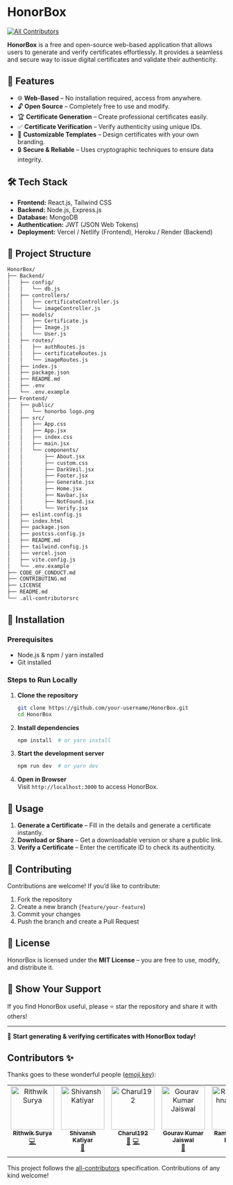 # HonorBox
<!-- ALL-CONTRIBUTORS-BADGE:START - Do not remove or modify this section -->
[![All Contributors](https://img.shields.io/badge/all_contributors-6-orange.svg?style=flat-square)](#contributors-)
<!-- ALL-CONTRIBUTORS-BADGE:END -->

**HonorBox** is a free and open-source web-based application that allows users to generate and verify certificates effortlessly. It provides a seamless and secure way to issue digital certificates and validate their authenticity.

## 🚀 Features

- 🌐 **Web-Based** – No installation required, access from anywhere.
- 🔓 **Open Source** – Completely free to use and modify.
- 🏆 **Certificate Generation** – Create professional certificates easily.
- ✅ **Certificate Verification** – Verify authenticity using unique IDs.
- 📄 **Customizable Templates** – Design certificates with your own branding.
- 🔒 **Secure & Reliable** – Uses cryptographic techniques to ensure data integrity.

## 🛠️ Tech Stack

- **Frontend:** React.js, Tailwind CSS
- **Backend:** Node.js, Express.js
- **Database:** MongoDB
- **Authentication:** JWT (JSON Web Tokens)
- **Deployment:** Vercel / Netlify (Frontend), Heroku / Render (Backend)

[//]: # (Project Folder Structure)

## 📁 Project Structure
```bash
HonorBox/
├── Backend/
│   ├── config/
│   │   └── db.js
│   ├── controllers/
│   │   ├── certificateController.js
│   │   └── imageController.js
│   ├── models/
│   │   ├── Certificate.js
│   │   ├── Image.js
│   │   └── User.js
│   ├── routes/
│   │   ├── authRoutes.js
│   │   ├── certificateRoutes.js
│   │   └── imageRoutes.js
│   ├── index.js
│   ├── package.json
│   ├── README.md
│   ├── .env
│   └── .env.example
├── Frontend/
│   ├── public/
│   │   └── honorbo logo.png
│   ├── src/
│   │   ├── App.css
│   │   ├── App.jsx
│   │   ├── index.css
│   │   ├── main.jsx
│   │   └── components/
│   │       ├── About.jsx
│   │       ├── custom.css
│   │       ├── DarkVeil.jsx
│   │       ├── Footer.jsx
│   │       ├── Generate.jsx
│   │       ├── Home.jsx
│   │       ├── Navbar.jsx
│   │       ├── NotFound.jsx
│   │       └── Verify.jsx
│   ├── eslint.config.js
│   ├── index.html
│   ├── package.json
│   ├── postcss.config.js
│   ├── README.md
│   ├── tailwind.config.js
│   ├── vercel.json
│   ├── vite.config.js
│   └── .env.example
├── CODE_OF_CONDUCT.md
├── CONTRIBUTING.md
├── LICENSE
├── README.md
└── .all-contributorsrc
```

## 📌 Installation

### Prerequisites
- Node.js & npm / yarn installed
- Git installed

### Steps to Run Locally

1. **Clone the repository**
   ```sh
   git clone https://github.com/your-username/HonorBox.git
   cd HonorBox
   ```

2. **Install dependencies**
   ```sh
   npm install  # or yarn install
   ```

3. **Start the development server**
   ```sh
   npm run dev  # or yarn dev
   ```

4. **Open in Browser**  
   Visit `http://localhost:3000` to access HonorBox.

## 🎨 Usage

1. **Generate a Certificate** – Fill in the details and generate a certificate instantly.
2. **Download or Share** – Get a downloadable version or share a public link.
3. **Verify a Certificate** – Enter the certificate ID to check its authenticity.

## 🤝 Contributing

Contributions are welcome! If you’d like to contribute:
1. Fork the repository
2. Create a new branch (`feature/your-feature`)
3. Commit your changes
4. Push the branch and create a Pull Request

## 📜 License

HonorBox is licensed under the **MIT License** – you are free to use, modify, and distribute it.

## 🌟 Show Your Support

If you find HonorBox useful, please ⭐ star the repository and share it with others!

---

🚀 **Start generating & verifying certificates with HonorBox today!**

## Contributors ✨

Thanks goes to these wonderful people ([emoji key](https://allcontributors.org/docs/en/emoji-key)):

<!-- ALL-CONTRIBUTORS-LIST:START - Do not remove or modify this section -->
<!-- prettier-ignore-start -->
<!-- markdownlint-disable -->
<table>
  <tbody>
    <tr>
      <td align="center" valign="top" width="14.28%"><a href="https://github.com/suryssss"><img src="https://avatars.githubusercontent.com/u/176365924?v=4?s=100" width="100px;" alt="Rithwik Surya"/><br /><sub><b>Rithwik Surya</b></sub></a><br /><a href="https://github.com/RamakrushnaBiswal/HonorBox/commits?author=suryssss" title="Code">💻</a></td>
      <td align="center" valign="top" width="14.28%"><a href="https://github.com/SK8-infi"><img src="https://avatars.githubusercontent.com/u/183415109?v=4?s=100" width="100px;" alt="Shivansh Katiyar"/><br /><sub><b>Shivansh Katiyar</b></sub></a><br /><a href="https://github.com/RamakrushnaBiswal/HonorBox/commits?author=SK8-infi" title="Documentation">📖</a></td>
      <td align="center" valign="top" width="14.28%"><a href="https://github.com/Charul192"><img src="https://avatars.githubusercontent.com/u/183530152?v=4?s=100" width="100px;" alt="Charul192"/><br /><sub><b>Charul192</b></sub></a><br /><a href="https://github.com/RamakrushnaBiswal/HonorBox/commits?author=Charul192" title="Documentation">📖</a> <a href="https://github.com/RamakrushnaBiswal/HonorBox/commits?author=Charul192" title="Code">💻</a></td>
      <td align="center" valign="top" width="14.28%"><a href="https://github.com/gouravKJ"><img src="https://avatars.githubusercontent.com/u/178272532?v=4?s=100" width="100px;" alt="Gourav Kumar Jaiswal"/><br /><sub><b>Gourav Kumar Jaiswal</b></sub></a><br /><a href="https://github.com/RamakrushnaBiswal/HonorBox/issues?q=author%3AgouravKJ" title="Bug reports">🐛</a></td>
      <td align="center" valign="top" width="14.28%"><a href="https://github.com/RamakrushnaBiswal"><img src="https://avatars.githubusercontent.com/u/125277258?v=4?s=100" width="100px;" alt="Ramakrushna Biswal"/><br /><sub><b>Ramakrushna Biswal</b></sub></a><br /><a href="https://github.com/RamakrushnaBiswal/HonorBox/commits?author=RamakrushnaBiswal" title="Code">💻</a></td>
      <td align="center" valign="top" width="14.28%"><a href="https://github.com/AdityaJollyy"><img src="https://avatars.githubusercontent.com/u/140686935?v=4?s=100" width="100px;" alt="Aditya Jolly"/><br /><sub><b>Aditya Jolly</b></sub></a><br /><a href="https://github.com/RamakrushnaBiswal/HonorBox/commits?author=AdityaJollyy" title="Documentation">📖</a> <a href="https://github.com/RamakrushnaBiswal/HonorBox/commits?author=AdityaJollyy" title="Code">💻</a></td>
    </tr>
  </tbody>
</table>

<!-- markdownlint-restore -->
<!-- prettier-ignore-end -->

<!-- ALL-CONTRIBUTORS-LIST:END -->

This project follows the [all-contributors](https://github.com/all-contributors/all-contributors) specification. Contributions of any kind welcome!
